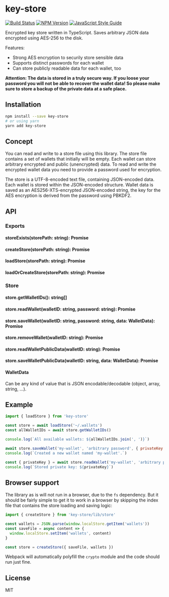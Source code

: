 # key-store

[![Build Status](https://travis-ci.org/andywer/key-store.svg?branch=master)](https://travis-ci.org/andywer/key-store)
[![NPM Version](https://img.shields.io/npm/v/key-store.svg)](https://www.npmjs.com/package/key-store)
[![JavaScript Style Guide](https://img.shields.io/badge/code%20style-standard-brightgreen.svg)](http://standardjs.com/)

Encrypted key store written in TypeScript. Saves arbitrary JSON data encrypted using AES-256 to the disk.

Features:

* Strong AES encryption to securily store sensible data
* Supports distinct passwords for each wallet
* Can store publicly readable data for each wallet, too

**Attention: The data is stored in a truly secure way. If you loose your password you will not be able to recover the wallet data! So please make sure to store a backup of the private data at a safe place.**


## Installation

```sh
npm install --save key-store
# or using yarn
yarn add key-store
```


## Concept

You can read and write to a store file using this library. The store file contains a set of wallets that initially will be empty. Each wallet can store arbitrary encrypted and public (unencrypted) data. To read and write the encrypted wallet data you need to provide a password used for encryption.

The store is a UTF-8-encoded text file, containing JSON-encoded data. Each wallet is stored within the JSON-encoded structure. Wallet data is saved as an AES256-XTS-encrypted JSON-encoded string, the key for the AES encryption is derived from the password using PBKDF2.


## API

### Exports

#### storeExists(storePath: string): Promise<bool>
#### createStore(storePath: string): Promise<Store>
#### loadStore(storePath: string): Promise<Store>
#### loadOrCreateStore(storePath: string): Promise<Store>

### Store

#### store.getWalletIDs(): string[]
#### store.readWallet(walletID: string, password: string): Promise<WalletData>
#### store.saveWallet(walletID: string, password: string, data: WalletData): Promise<void>
#### store.removeWallet(walletID: string): Promise<void>
#### store.readWalletPublicData(walletID: string): Promise<WalletData>
#### store.saveWalletPublicData(walletID: string, data: WalletData): Promise<void>

#### WalletData

Can be any kind of value that is JSON encodable/decodable (object, array, string, ...).


## Example

```js
import { loadStore } from 'key-store'

const store = await loadStore('~/.wallets')
const allWalletIDs = await store.getWalletIDs()

console.log(`All available wallets: ${allWalletIDs.join(', ')}`)

await store.saveWallet('my-wallet', 'arbitrary password', { privateKey: 'super secret private key' })
console.log(`Created a new wallet named 'my-wallet'.`)

const { privateKey } = await store.readWallet('my-wallet', 'arbitrary password')
console.log(`Stored private key: ${privateKey}`)
```


## Browser support

The library as is will not run in a browser, due to the `fs` dependency. But it should be fairly simple to get it to work in a browser by skipping the index file that contains the store loading and saving logic:

```js
import { createStore } from 'key-store/lib/store'

const wallets = JSON.parse(window.localStore.getItem('wallets'))
const saveFile = async content => {
  window.localStore.setItem('wallets', content)
}

const store = createStore({ saveFile, wallets })
```

Webpack will automatically polyfill the `crypto` module and the code should run just fine.


## License

MIT
